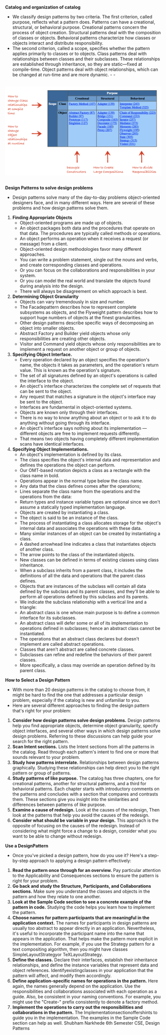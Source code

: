 **Catalog and organization of catalog**
+    We classify design patterns by two criteria. The first criterion, called purpose, reflects what a pattern does. Patterns can have a creational, structural, or behavioral purpose. Creational patterns concern the process of object creation. Structural patterns deal with the composition of classes or objects. Behavioral patterns characterize how classes or objects interact and distribute responsibility.
+    The second criterion, called a scope, specifies whether the pattern applies primarily to classes or to objects. Class patterns deal with relationships between classes and their subclasses. These relationships are established through inheritance, so they are static—fixed at compile-time. Object patterns deal with object relationships, which can be changed at run-time and are more dynamic. - - 
##
![alt text](./ScopeClassObjectPurpose.png "ScopeClassObjectPurpose")
##
**Design Patterns to solve design problems**
+    Design patterns solve many of the day-to-day problems object-oriented designers face, and in many different ways. Here are several of these problems and how design patterns solve them. 
1.	**Finding Appropriate Objects**
    +    Object-oriented programs are made up of objects.
    +    An object packages both data and the procedures that operate on that data. The procedures are typically called methods or operations.
    +    An object performs an operation when it receives a request (or message) from a client.
    +    Object-oriented design methodologies favor many different approaches.
    +    You can write a problem statement, single out the nouns and verbs, and create corresponding classes and operations.
    +    Or you can focus on the collaborations and responsibilities in your system.
    +    Or you can model the real world and translate the objects found during analysis into the design.
    +    There will always be disagreement on which approach is best. 
2.	**Determining Object Granularity**
    +    Objects can vary tremendously in size and number.
    +    The Facadepattern describes how to represent complete subsystems as objects, and the Flyweight pattern describes how to support huge numbers of objects at the finest granularities.
    +    Other design patterns describe specific ways of decomposing an object into smaller objects.
    +    Abstract Factory and Builder yield objects whose only responsibilities are creating other objects.
    +    Visitor and Command yield objects whose only responsibilities are to implement a request on another object or group of objects.
3.	**Specifying Object Interface.**
    +    Every operation declared by an object specifies the operation's name, the objects it takes as parameters, and the operation's return value. This is known as the operation's signature.
    +    The set of all signatures defined by an object's operations is called the interface to the object.
    +    An object's interface characterizes the complete set of requests that can be sent to the object. 
    +    Any request that matches a signature in the object's interface may be sent to the object.
    +    Interfaces are fundamental in object-oriented systems.
    +    Objects are known only through their interfaces.
    +    There is no way to know anything about an object or to ask it to do anything without going through its interface.
    +    An object's interface says nothing about its implementation — different objects are free to implement requests differently.
    +    That means two objects having completely different implementation scans have identical interfaces.
4.	**Specifying Object Implementations.**
    +    An object's implementation is defined by its class.
    +    The class specifies the object's internal data and representation and defines the operations the object can perform.
    +    Our OMT-based notation depicts a class as a rectangle with the class name in bold.
    +    Operations appear in the normal type below the class name.
    +    Any data that the class defines comes after the operations;
    +    Lines separate the class name from the operations and the operations from the data:
    +    Return types and instance variable types are optional since we don't assume a statically typed implementation language.
    +    Objects are created by instantiating a class.
    +    The object is said to be an instance of the class.
    +    The process of instantiating a class allocates storage for the object's internal data and associates the operations with these data.
    +    Many similar instances of an object can be created by instantiating a class.
    +    A dashed arrowhead line indicates a class that instantiates objects of another class.
    +    The arrow points to the class of the instantiated objects.
    +    New classes can be defined in terms of existing classes using class inheritance.
    +    When a subclass inherits from a parent class, it includes the definitions of all the data and operations that the parent class defines.
    +    Objects that are instances of the subclass will contain all data defined by the subclass and its parent classes, and they'll be able to perform all operations defined by this subclass and its parents.
    +    We indicate the subclass relationship with a vertical line and a triangle:
    +    An abstract class is one whose main purpose is to define a common interface for its subclasses.
    +    An abstract class will defer some or all of its implementation to operations defined in subclasses; hence an abstract class cannot be instantiated.
    +    The operations that an abstract class declares but doesn't implement are called abstract operations.
    +    Classes that aren't abstract are called concrete classes.
    +    Subclasses can refine and redefine the behaviors of their parent classes.
    +    More specifically, a class may override an operation defined by its parent class. 

**How to Select a Design Pattern**
+    With more than 20 design patterns in the catalog to choose from, it might be hard to find the one that addresses a particular design problem, especially if the catalog is new and unfamiliar to you.
+    Here are several different approaches to finding the design pattern that's right for your problem:
1.  **Consider how design patterns solve design problems.**
    Design patterns help you find appropriate objects, determine object granularity, specify object interfaces, and several other ways in which design patterns solve design problems. Referring to these discussions can help guide your search for the right pattern.
2.  **Scan Intent sections.**
    Lists the Intent sections from all the patterns in the catalog. Read through each pattern's intent to find one or more that sounds relevant to your problem.
3.  **Study how patterns interrelate.**
    Relationships between design patterns graphically. Studying these relationships can help direct you to the right pattern or group of patterns.
4.  **Study patterns of like purpose.**
    The catalog has three chapters, one for creational patterns, another for structural patterns, and a third for behavioral patterns. Each chapter starts with introductory comments on the patterns and concludes with a section that compares and contrasts them. These sections give you insight into the similarities and differences between patterns of like purpose.
5.  **Examine a cause of redesign.**
    Look at the causes of the redesign, Then look at the patterns that help you avoid the causes of the redesign.
6.  **Consider what should be variable in your design.**
    This approach is the opposite of focusing on the causes of the redesign. Instead of considering what might force a change to a design, consider what you want to be able to change without redesign.

**Use a DesignPattern**
+    Once you've picked a design pattern, how do you use it? Here's a step-by-step approach to applying a design pattern effectively:
1.  **Read the pattern once through for an overview.** 
    Pay particular attention to the Applicability and Consequences sections to ensure the pattern is right for your problem.
2.  **Go back and study the Structure, Participants, and Collaborations sections.** 
    Make sure you understand the classes and objects in the pattern and how they relate to one another.
3.  **Look at the Sample Code section to see a concrete example of the pattern in code.**
    Studying the code helps you learn how to implement the pattern.
4.  **Choose names for pattern participants that are meaningful in the application context.**
    The names for participants in design patterns are usually too abstract to appear directly in an application. Nevertheless, it's useful to incorporate the participant name into the name that appears in the application. That helps make the pattern more explicit in the implementation. For example, if you use the Strategy pattern for a text compositing algorithm, then you might have classes SimpleLayoutStrategyor TeXLayoutStrategy.
5.  **Define the classes.**
    Declare their interfaces, establish their inheritance relationships, and define the instance variables that represent data and object references. Identifyexistingclasses in your application that the pattern will affect, and modify them accordingly.
6.  **Define application-specific names for operations in the pattern.**
    Here again, the names generally depend on the application. Use the responsibilities and collaborations associated with each operation as a guide. Also, be consistent in your naming conventions. For example, you might use the "Create-" prefix consistently to denote a factory method.
7.  **Implement the operations to carry out the responsibilities and collaborations in the pattern.**
    The Implementationsectionoffershints to guide you in the implementation. The examples in the Sample Code section can help as well. Shubham Narkhede 6th Semester CSE, Design Patterns
